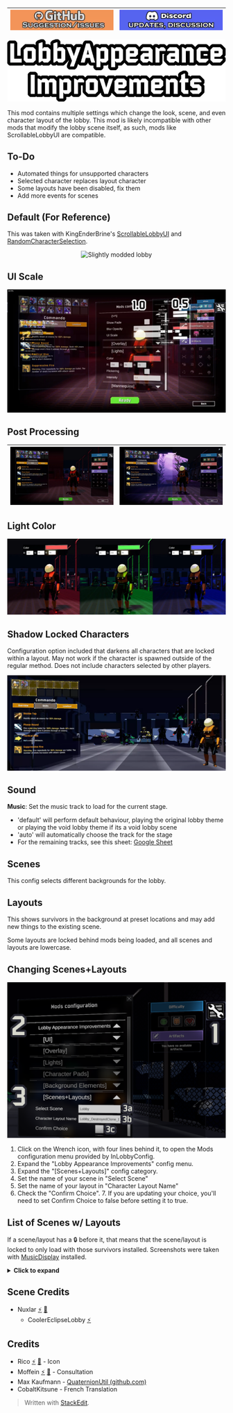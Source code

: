

| [![github issues/request link](https://raw.githubusercontent.com/DestroyedClone/PoseHelper/master/PoseHelper/github_link.webp)](https://github.com/DestroyedClone/LobbyAppearanceImprovements/issues) | [![discord invite](https://raw.githubusercontent.com/DestroyedClone/PoseHelper/master/PoseHelper/discord_link.webp)](https://discord.gg/DpHu3qXMHK) |
|--|--|

<p align="center">
<img src="https://github.com/DestroyedClone/LobbyAppearanceImprovements/raw/master/readme/Banner.webp" alt="Lobby Appearance Improvements"/>
</p>

This mod contains multiple settings which change the look, scene, and even character layout of the lobby.
This mod is likely incompatible with other mods that modify the lobby scene itself, as such, mods like ScrollableLobbyUI are compatible.

## To-Do
* Automated things for unsupported characters
* Selected character replaces layout character
* Some layouts have been disabled, fix them
* Add more events for scenes

## Default (For Reference)
This was taken with KingEnderBrine's [ScrollableLobbyUI](https://thunderstore.io/package/KingEnderBrine/ScrollableLobbyUI/) and [RandomCharacterSelection](https://thunderstore.io/package/KingEnderBrine/RandomCharacterSelection/).

<p align="center">
<img src="https://i.imgur.com/7XRPDYu.png" alt="Slightly modded lobby" width="800" height="400"/>
</p>

## UI Scale
![enter image description here](https://github.com/DestroyedClone/LobbyAppearanceImprovements/raw/master/readme/UIScale.webp)

## Post Processing
| ![enter image description here](https://raw.githubusercontent.com/DestroyedClone/LobbyAppearanceImprovements/master/readme/PostProcessing_Lobby.webp) | ![enter image description here](https://raw.githubusercontent.com/DestroyedClone/LobbyAppearanceImprovements/master/readme/PostProcessing_LobbyVoid.webp) |
|--|--|

## Light Color
![enter image description here](https://raw.githubusercontent.com/DestroyedClone/LobbyAppearanceImprovements/master/readme/LightColor_R_G_B.webp)


## Shadow Locked Characters
Configuration option included that darkens all characters that are locked within a layout. May not work if the character is spawned outside of the regular method. Does not include characters selected by other players.

![enter image description here](https://raw.githubusercontent.com/DestroyedClone/LobbyAppearanceImprovements/master/readme/notunlocked.webp)
## Sound
**Music**: Set the music track to load for the current stage.

 - 'default' will perform default behaviour, playing the original lobby theme or playing the void lobby theme if its a void lobby scene
 - 'auto' will automatically choose the track for the stage
 - For the remaining tracks, see this sheet: [Google Sheet](https://docs.google.com/spreadsheets/d/1N0xfKgtY8xQo1XGm_UEjj8Zyzr9WzH4OLj5Al7evyCo/edit?usp=sharing)

## Scenes
This config selects different backgrounds for the lobby.

## Layouts

This shows survivors in the background at preset locations and may add new things to the existing scene.

Some layouts are locked behind mods being loaded, and all scenes and layouts are lowercase.

## Changing Scenes+Layouts
![](https://raw.githubusercontent.com/DestroyedClone/LobbyAppearanceImprovements/master/readme/tutorial.webp)

1. Click on the Wrench icon, with four lines behind it, to open the Mods configuration menu provided by InLobbyConfig.
2. Expand the "Lobby Appearance Improvements" config menu.
3. Expand the "[Scenes+Layouts]" config category.
4. Set the name of your scene in "Select Scene"
5. Set the name of your layout in "Character Layout Name"
6. Check the "Confirm Choice".
	7. If you are updating your choice, you'll need to set Confirm Choice to false before setting it to true.

## List of Scenes w/ Layouts
 If a scene/layout has a 🔒 before it, that means that the scene/layout is locked to only load with those survivors installed. Screenshots were taken with [MusicDisplay](https://thunderstore.io/package/DestroyedClone/MusicDisplay/) installed.
 <details> <summary><b>Click to expand</b></summary>
 
| Scene | Layout | Image |
|:--:|:--:|:--:|
| (any) | any_empty | Shows no character layout
| ancientloft |  | ![Preview](https://github.com/DestroyedClone/LobbyAppearanceImprovements/raw/master/readme/Scenes/ancientloft.webp) |
| arena |  | ![Preview](https://github.com/DestroyedClone/LobbyAppearanceImprovements/raw/master/readme/Scenes/arena.webp) |
| artifactworld |  | ![Preview](https://github.com/DestroyedClone/LobbyAppearanceImprovements/raw/master/readme/Scenes/artifactworld.webp) |
| blackbeach |  | ![Preview](https://github.com/DestroyedClone/LobbyAppearanceImprovements/raw/master/readme/Scenes/blackbeach.webp) |
| captainshelm | captainshelm_default | ![Preview](https://github.com/DestroyedClone/LobbyAppearanceImprovements/raw/master/readme/Scenes/captainshelm.webp) |
| dampcave |  | ![Preview](https://github.com/DestroyedClone/LobbyAppearanceImprovements/raw/master/readme/Scenes/dampcave.webp) |
| eclipse | | ![Preview](https://github.com/DestroyedClone/LobbyAppearanceImprovements/raw/master/readme/Scenes/eclipse.webp) |
| foggyswamp |  | ![Preview](https://github.com/DestroyedClone/LobbyAppearanceImprovements/raw/master/readme/Scenes/foggyswamp.webp) |
| frozenwall |  | ![Preview](https://github.com/DestroyedClone/LobbyAppearanceImprovements/raw/master/readme/Scenes/frozenwall.webp) |
| goldshores |  | ![Preview](https://github.com/DestroyedClone/LobbyAppearanceImprovements/raw/master/readme/Scenes/goldshores.webp) |
| golemplains |  | ![Preview](https://github.com/DestroyedClone/LobbyAppearanceImprovements/raw/master/readme/Scenes/golemplains.webp) |
| goolake |  | ![Preview](https://github.com/DestroyedClone/LobbyAppearanceImprovements/raw/master/readme/Scenes/goolake.webp) |
| limbo |  | ![Preview](https://github.com/DestroyedClone/LobbyAppearanceImprovements/raw/master/readme/Scenes/limbo.webp) |
| lobby |  | ![Preview](https://github.com/DestroyedClone/LobbyAppearanceImprovements/raw/master/readme/Scenes/lobby.webp) |
| lobby | lobby_ror2 | ![Preview](https://github.com/DestroyedClone/LobbyAppearanceImprovements/raw/master/readme/Scenes/lobby_ror2.webp) |
| lobbyvoid |  | ![Preview](https://github.com/DestroyedClone/LobbyAppearanceImprovements/raw/master/readme/Scenes/lobbyvoid.webp) |
| lakes | | ![Preview](https://github.com/DestroyedClone/LobbyAppearanceImprovements/raw/master/readme/Scenes/lakes.webp) |
| moon |  | ![Preview](https://github.com/DestroyedClone/LobbyAppearanceImprovements/raw/master/readme/Scenes/moon.webp) |
| moon | moon_default | ![Preview](https://github.com/DestroyedClone/LobbyAppearanceImprovements/raw/master/readme/Scenes/moon_default.webp) |
| moon | moon_paladinonly | ![Preview](https://github.com/DestroyedClone/LobbyAppearanceImprovements/raw/master/readme/Scenes/moon_paladinonly.webp) |
| mysteryspace |  | ![Preview](https://github.com/DestroyedClone/LobbyAppearanceImprovements/raw/master/readme/Scenes/mysteryspace.webp) |
| rootjungle |  | ![Preview](https://github.com/DestroyedClone/LobbyAppearanceImprovements/raw/master/readme/Scenes/rootjungle.webp) |
| shipgraveyard |  | ![Preview](https://github.com/DestroyedClone/LobbyAppearanceImprovements/raw/master/readme/Scenes/shipgraveyard.webp) |
| skymeadow |  | ![Preview](https://github.com/DestroyedClone/LobbyAppearanceImprovements/raw/master/readme/Scenes/skymeadow.webp) |
| snowyforest |  | ![Preview](https://github.com/DestroyedClone/LobbyAppearanceImprovements/raw/master/readme/Scenes/snowyforest.webp) |
| sulfurpools |  | ![Preview](https://github.com/DestroyedClone/LobbyAppearanceImprovements/raw/master/readme/Scenes/sulfurpools.webp) |
| voidoceanfloor |  | ![Preview](https://github.com/DestroyedClone/LobbyAppearanceImprovements/raw/master/readme/Scenes/voidoceanfloor.webp) |
| voidraid |  | ![Preview](https://github.com/DestroyedClone/LobbyAppearanceImprovements/raw/master/readme/Scenes/voidraid.webp) |
| voidstage |  | ![Preview](https://github.com/DestroyedClone/LobbyAppearanceImprovements/raw/master/readme/Scenes/voidstage.webp) |
| wispgraveyard |  | ![Preview](https://github.com/DestroyedClone/LobbyAppearanceImprovements/raw/master/readme/Scenes/wispgraveyard.webp) |

</details>

## Scene Credits
* Nuxlar [⚡](https://thunderstore.io/package/Nuxlar/) [🐙](https://github.com/FocusedFault)
	* CoolerEclipseLobby [⚡](https://thunderstore.io/package/Nuxlar/CoolerEclipseLobby/)

## Credits

- Rico [⚡](https://thunderstore.io/package/Rico/) [🐙](https://github.com/RicoValdezio) - Icon
- Moffein [⚡](https://thunderstore.io/package/Moffein/) [🐙](https://github.com/Moffein) - Consultation
- Max Kaufmann - [QuaternionUtil (github.com)](https://gist.github.com/maxattack/4c7b4de00f5c1b95a33b)
- CobaltKitsune - French Translation



> Written with [StackEdit](https://stackedit.io/).
